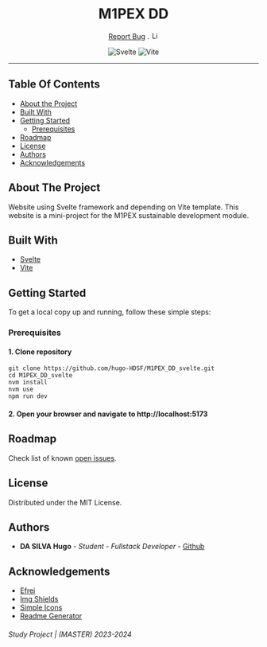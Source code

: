 <h1 align="center">M1PEX DD</h1>

<p align="center">
  <p align="center">
    <a href="https://github.com/hugo-HDSF/M1PEX_DD_svelte/issues">Report Bug</a>
    .
    <img src="https://img.shields.io/github/license/hugo-HDSF/M1PEX_DD_svelte" alt="License" height="15">
  </p>
</p>

<div align="center">

![Svelte](https://img.shields.io/badge/-Svelte_4.2.3-FF3E00?logo=svelte&logoColor=white)
![Vite](https://img.shields.io/badge/-Vite_5.0.0-646CFF?logo=vite&logoColor=white)
</div>

-----

## Table Of Contents

* [About the Project](#about-the-project)
* [Built With](#built-with)
* [Getting Started](#getting-started)
    * [Prerequisites](#prerequisites)
* [Roadmap](#roadmap)
* [License](#license)
* [Authors](#authors)
* [Acknowledgements](#acknowledgements)

## About The Project

Website using Svelte framework and depending on Vite template. This website is a mini-project for the M1PEX sustainable development module.
## Built With

* [Svelte](https://svelte.dev/)
* [Vite](https://vitejs.dev/)

## Getting Started

To get a local copy up and running, follow these simple steps:

### Prerequisites

#### 1. Clone repository

```Shell
git clone https://github.com/hugo-HDSF/M1PEX_DD_svelte.git
cd M1PEX_DD_svelte
nvm install
nvm use
npm run dev
```

#### 2. Open your browser and navigate to http://localhost:5173

## Roadmap

Check list of known [open issues](https://github.com/hugo-HDSF/M1PEX_DD_svelte/issues).

## License

Distributed under the MIT License.

## Authors

* **DA SILVA Hugo** - *Student - Fullstack Developer* - [Github](https://github.com/hugo-HDSF/)

## Acknowledgements

* [Efrei](https://www.efrei.fr/)
* [Img Shields](https://shields.io/)
* [Simple Icons](https://simpleicons.org/)
* [Readme Generator](https://readme.shaankhan.dev/)

###### _Study Project | (MASTER) 2023-2024_
